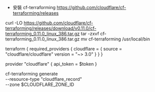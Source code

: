 
* 安裝 cf-terraforming
https://github.com/cloudflare/cf-terraforming/releases

curl -LO https://github.com/cloudflare/cf-terraforming/releases/download/v0.11.0/cf-terraforming_0.11.0_linux_386.tar.gz
tar -zxvf cf-terraforming_0.11.0_linux_386.tar.gz
mv cf-terraforming /usr/local/bin

terraform {
  required_providers {
    cloudflare = {
      source  = "cloudflare/cloudflare"
      version = "~> 3.0"
    }
  }
}

provider "cloudflare" {
  api_token = $token
}


cf-terraforming generate \
  --resource-type "cloudflare_record" \
  --zone $CLOUDFLARE_ZONE_ID